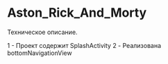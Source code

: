 # Aston_Rick_And_Morty

Техническое описание.

1 - Проект содержит SplashActivity
2 - Реализована bottomNavigationView
